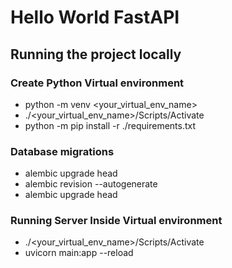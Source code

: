 # Hello World FastAPI

## Running the project locally

### Create Python Virtual environment
- python -m venv <your_virtual_env_name>
- ./<your_virtual_env_name>/Scripts/Activate
- python -m pip install -r ./requirements.txt


### Database migrations
- alembic upgrade head
- alembic revision --autogenerate
- alembic upgrade head


### Running Server Inside Virtual environment
- ./<your_virtual_env_name>/Scripts/Activate
- uvicorn  main:app --reload

